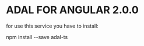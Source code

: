 ADAL FOR ANGULAR 2.0.0
=======================================

for use this service you have to install: 

npm install --save  adal-ts


